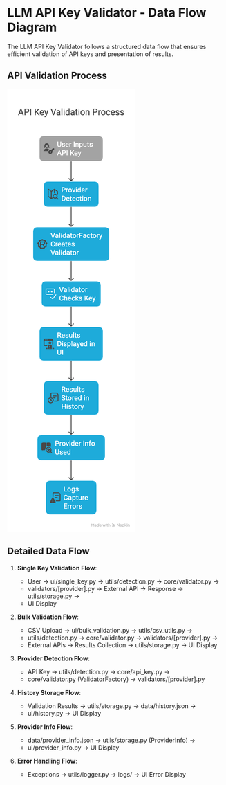 # LLM API Key Validator - Data Flow Diagram

The LLM API Key Validator follows a structured data flow that ensures efficient validation of API keys and presentation of results.

## API Validation Process

![API Validation Process](../images/DataFlow.png)

## Detailed Data Flow

1. **Single Key Validation Flow**:
   - User → ui/single_key.py → utils/detection.py → core/validator.py →
   - validators/[provider].py → External API → Response → utils/storage.py →
   - UI Display

2. **Bulk Validation Flow**:
   - CSV Upload → ui/bulk_validation.py → utils/csv_utils.py →
   - utils/detection.py → core/validator.py → validators/[provider].py →
   - External APIs → Results Collection → utils/storage.py → UI Display

3. **Provider Detection Flow**:
   - API Key → utils/detection.py → core/api_key.py →
   - core/validator.py (ValidatorFactory) → validators/[provider].py

4. **History Storage Flow**:
   - Validation Results → utils/storage.py → data/history.json →
   - ui/history.py → UI Display

5. **Provider Info Flow**:
   - data/provider_info.json → utils/storage.py (ProviderInfo) →
   - ui/provider_info.py → UI Display

6. **Error Handling Flow**:
   - Exceptions → utils/logger.py → logs/ → UI Error Display
